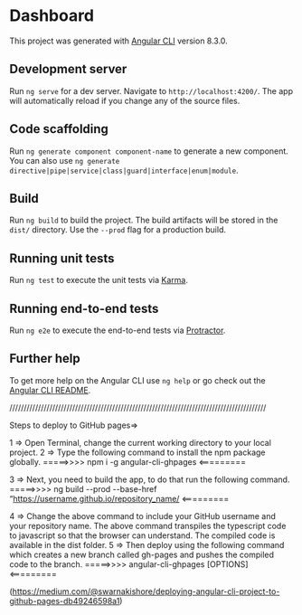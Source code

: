 # Dashboard

This project was generated with [Angular CLI](https://github.com/angular/angular-cli) version 8.3.0.

## Development server

Run `ng serve` for a dev server. Navigate to `http://localhost:4200/`. The app will automatically reload if you change any of the source files.

## Code scaffolding

Run `ng generate component component-name` to generate a new component. You can also use `ng generate directive|pipe|service|class|guard|interface|enum|module`.

## Build

Run `ng build` to build the project. The build artifacts will be stored in the `dist/` directory. Use the `--prod` flag for a production build.

## Running unit tests

Run `ng test` to execute the unit tests via [Karma](https://karma-runner.github.io).

## Running end-to-end tests

Run `ng e2e` to execute the end-to-end tests via [Protractor](http://www.protractortest.org/).

## Further help

To get more help on the Angular CLI use `ng help` or go check out the [Angular CLI README](https://github.com/angular/angular-cli/blob/master/README.md).




//////////////////////////////////////////////////////////////////////////////////////////

Steps to deploy to GitHub pages=>

1 => Open Terminal, change the current working directory to your local project.
2 => Type the following command to install the npm package globally.
=====>>>>  npm i -g angular-cli-ghpages <=========

3 =>  Next, you need to build the app, to do that run the following command.
=====>>>> ng build --prod --base-href “https://username.github.io/repository_name/ <=========

4 => Change the above command to include your GitHub username and your repository name. The above command transpiles the typescript code to javascript so that the browser can understand. The compiled code is available in the dist folder.
5 => Then deploy using the following command which creates a new branch called gh-pages and pushes the compiled code to the branch.
=====>>>> angular-cli-ghpages [OPTIONS] <=========


(https://medium.com/@swarnakishore/deploying-angular-cli-project-to-github-pages-db49246598a1)